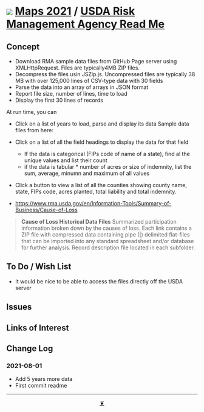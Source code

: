# [![](https://theo-armour.github.io/maps-2021/lib/assets/icons/mark-github.svg )](https://github.com/theo-armour/maps-2021/ "Source code on GitHub" ) [Maps 2021]( https://theo-armour.github.io/maps-2021/ "Home page" ) / [USDA Risk Management Agency Read Me]( https://theo-armour.github.io/maps-2021/#/data/usda-rma/README.md)


<!--
<div class=iframe-resize ><iframe src=https://theo-armour.github.io/maps-2021/ data/usda-rma/ height=100% width=100% ></iframe></div>
_"USDA Risk Management Agency" in a resizable window. One finger to rotate. Two to zoom._


### Full Screen: [USDA Risk Management Agency]( https://theo-armour.github.io/maps-2021/data/usda-rma/ )
-->


## Concept

* Download RMA sample data files from GitHub Page server using XMLHttpRequest. Files are typically4MB ZIP files.
* Decompress the files usin JSZip.js. Uncompressed files are typically 38 MB with over 125,000 lines of CSV-type data with 30 fields
* Parse the data into an array of arrays in JSON format
* Report file size, number of lines, time to load
* Display the first 30 lines of records

At run time, you can

* Click on a list of years to load, parse and display its data
Sample data files from here:
* Click on a list of all the field headings to display the data for that field
	* If the data is categorical (FIPs code of name of a state), find al the unique values and list their count
	* if the data is tabular * number of acres or size of indemnity, list the sum, average, minumn and maximum of all values
* Click a button to view a list of all the counties showing county name, state, FIPs code, acres planted, total liability and total indemnity.



* https://www.rma.usda.gov/en/Information-Tools/Summary-of-Business/Cause-of-Loss

><b>Cause of Loss Historical Data Files</b>
>Summarized participation information broken down by the causes of loss. Each link contains a ZIP file with compressed data containing pipe (|) delimited flat-files that can be imported into any standard spreadsheet and/or database for further analysis. Record description file located in each subfolder.

## To Do / Wish List

* It would be nice to be able to access the files directly off the USDA server

## Issues


## Links of Interest


## Change Log


### 2021-08-01

* Add 5 years more data
* First commit readme


***

<center title="Hello! Click me to go up to the top" ><a class=aDingbat href=javascript:window.scrollTo(0,0);> ❦ </a></center>
